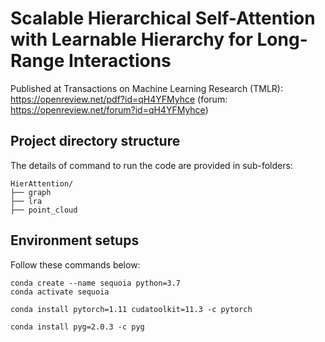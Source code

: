 # Scalable Hierarchical Self-Attention with Learnable Hierarchy for Long-Range Interactions

Published at Transactions on Machine Learning Research (TMLR): https://openreview.net/pdf?id=qH4YFMyhce (forum: https://openreview.net/forum?id=qH4YFMyhce)

## Project directory structure
The details of command to run the code are provided in sub-folders:
```text
HierAttention/
├── graph
├── lra
├── point_cloud
```

## Environment setups

Follow these commands below:
```
conda create --name sequoia python=3.7
conda activate sequoia

conda install pytorch=1.11 cudatoolkit=11.3 -c pytorch

conda install pyg=2.0.3 -c pyg
```
